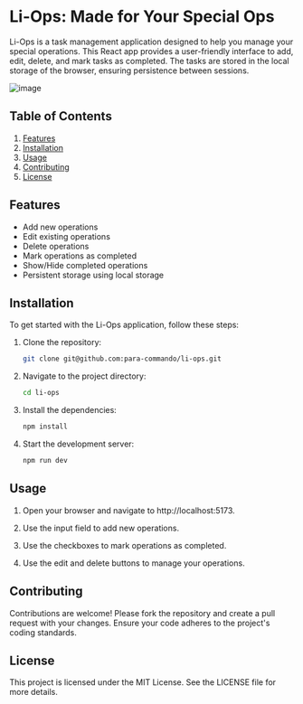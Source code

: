 # Li-Ops: Made for Your Special Ops

Li-Ops is a task management application designed to help you manage your special operations. This React app provides a user-friendly interface to add, edit, delete, and mark tasks as completed. The tasks are stored in the local storage of the browser, ensuring persistence between sessions.

![image](https://github.com/para-commando/li-ops/assets/123434846/728641ee-447f-42c0-b7d9-f6bcc77aa1b9)

## Table of Contents

1. [Features](#features)
2. [Installation](#installation)
3. [Usage](#usage)
4. [Contributing](#contributing)
5. [License](#license)

## Features

- Add new operations
- Edit existing operations
- Delete operations
- Mark operations as completed
- Show/Hide completed operations
- Persistent storage using local storage

## Installation

To get started with the Li-Ops application, follow these steps:

1. Clone the repository:
   ```bash
   git clone git@github.com:para-commando/li-ops.git

2. Navigate to the project directory:
   ```bash
   cd li-ops
3. Install the dependencies:
   ```bash
   npm install
4. Start the development server:
   ```bash
   npm run dev
## Usage
1. Open your browser and navigate to http://localhost:5173.

2. Use the input field to add new operations.

3. Use the checkboxes to mark operations as completed.

4. Use the edit and delete buttons to manage your operations.

## Contributing
Contributions are welcome! Please fork the repository and create a pull request with your changes. Ensure your code adheres to the project's coding standards.

## License
This project is licensed under the MIT License. See the LICENSE file for more details.
